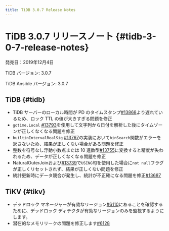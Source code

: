 ```yaml
---
title: TiDB 3.0.7 Release Notes
---
```


# TiDB 3.0.7 リリースノート {#tidb-3-0-7-release-notes}

発売日：2019年12月4日

TiDB バージョン: 3.0.7

TiDB Ansible バージョン: 3.0.7

## TiDB {#tidb}

-   TiDB サーバーのローカル時間が PD のタイムスタンプ[<a href="https://github.com/pingcap/tidb/pull/13868">#13868</a>](https://github.com/pingcap/tidb/pull/13868)より遅れているため、ロック TTL の値が大きすぎる問題を修正
-   `gotime.Local` [<a href="https://github.com/pingcap/tidb/pull/13793">#13793</a>](https://github.com/pingcap/tidb/pull/13793)を使用して文字列から日付を解析した後にタイムゾーンが正しくなくなる問題を修正
-   `builtinIntervalRealSig` [<a href="https://github.com/pingcap/tidb/pull/13767">#13767</a>](https://github.com/pingcap/tidb/pull/13767)の実装において`binSearch`関数がエラーを返さないため、結果が正しくない場合がある問題を修正
-   整数を符号なし浮動小数点または 10 進数型[<a href="https://github.com/pingcap/tidb/pull/13755">#13755</a>](https://github.com/pingcap/tidb/pull/13755)に変換すると精度が失われるため、データが正しくなくなる問題を修正
-   NaturalOuterJoinおよび[<a href="https://github.com/pingcap/tidb/pull/13739">#13739</a>](https://github.com/pingcap/tidb/pull/13739)で`USING`句を使用した場合に`not null`フラグが正しくリセットされず、結果が正しくない問題を修正
-   統計更新時にデータ競合が発生し、統計が不正確になる問題を修正[<a href="https://github.com/pingcap/tidb/pull/13687">#13687</a>](https://github.com/pingcap/tidb/pull/13687)

## TiKV {#tikv}

-   デッドロック マネージャーが有効なリージョン[<a href="https://github.com/tikv/tikv/pull/6110">#6110</a>](https://github.com/tikv/tikv/pull/6110)にあることを確認するために、デッドロック ディテクタが有効なリージョンのみを監視するようにします。
-   潜在的なメモリリークの問題を修正します[<a href="https://github.com/tikv/tikv/pull/6128">#6128</a>](https://github.com/tikv/tikv/pull/6128)
